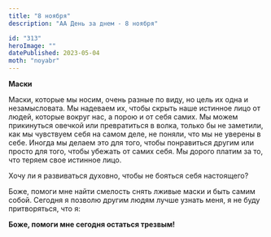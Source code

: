 ```yaml
---
title: "8 ноября"
description: "АА День за днем - 8 ноября"

id: "313"
heroImage: ""
datePublished: 2023-05-04
moth: "noyabr"
---
```


**Маски**

Маски, которые мы носим, очень разные по виду, но цель их одна и
незамысловата. Мы надеваем их, чтобы скрыть наше истинное лицо от людей,
которые вокруг нас, а порою и от себя самих. Мы можем прикинуться овечкой или
превратиться в волка, только бы не заметили, как мы чувствуем себя на самом
деле, не поняли, что мы не уверены в себе. Иногда мы делаем это для того,
чтобы понравиться другим или просто для того, чтобы убежать от самих себя. Мы
дорого платим за то, что теряем свое истинное лицо.

Хочу ли я развиваться духовно, чтобы не бояться себя настоящего?

Боже, помоги мне найти смелость снять лживые маски и быть самим собой. Сегодня
я позволю другим людям лучше узнать меня, я не буду притворяться, что я:

**Боже, помоги мне сегодня остаться трезвым!**
